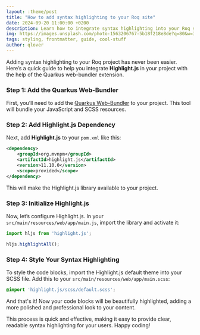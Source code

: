 ```yaml
---
layout: :theme/post
title: "How to add syntax highlighting to your Roq site"
date: 2024-09-20 11:00:00 +0200
description: Learn how to integrate syntax highlighting into your Roq site using Highlight.js and the Quarkus web-bundler extension. This guide walks you through the simple steps to add it via the pom.xml, JavaScript, and SCSS files.
img: https://images.unsplash.com/photo-1563206767-5b18f218e8de?q=80&w=3538&auto=format&fit=crop&ixlib=rb-4.0.3&ixid=M3wxMjA3fDB8MHxwaG90by1wYWdlfHx8fGVufDB8fHx8fA%3D%3D
tags: styling, frontmatter, guide, cool-stuff
author: qlover
---
```


Adding syntax highlighting to your Roq project has never been easier. Here’s a quick guide to help you integrate **Highlight.js** in your project with the help of the Quarkus web-bundler extension.

### Step 1: Add the Quarkus Web-Bundler

First, you’ll need to add the [Quarkus Web-Bundler](https://github.com/quarkiverse/quarkus-web-bundler) to your project. This tool will bundle your JavaScript and SCSS resources.

### Step 2: Add Highlight.js Dependency

Next, add **Highlight.js** to your `pom.xml` like this:

```xml
<dependency>
    <groupId>org.mvnpm</groupId>
    <artifactId>highlight.js</artifactId>
    <version>11.10.0</version>
    <scope>provided</scope>
</dependency>
```

This will make the Highlight.js library available to your project.

### Step 3: Initialize Highlight.js

Now, let’s configure Highlight.js. In your `src/main/resources/web/app/main.js`, import the library and activate it:

```javascript
import hljs from 'highlight.js';

hljs.highlightAll();
```

### Step 4: Style Your Syntax Highlighting

To style the code blocks, import the Highlight.js default theme into your SCSS file. Add this to your `src/main/resources/web/app/main.scss`:

```scss
@import 'highlight.js/scss/default.scss';
```

And that's it! Now your code blocks will be beautifully highlighted, adding a more polished and professional look to your content.

This process is quick and effective, making it easy to provide clear, readable syntax highlighting for your users. Happy coding!
